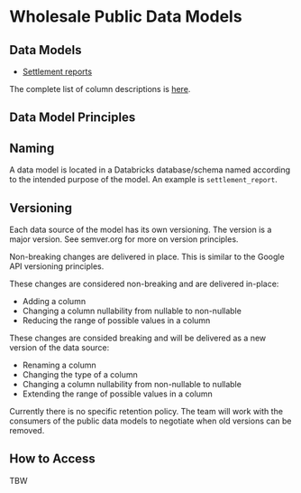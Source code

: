 # Wholesale Public Data Models

## Data Models

- [Settlement reports](settlement-reports.md)

The complete list of column descriptions is [here](.columns.md).

## Data Model Principles

## Naming

A data model is located in a Databricks database/schema named according to the intended purpose of the model. An example is `settlement_report`.

## Versioning

Each data source of the model has its own versioning. The version is a major version. See semver.org for more on version principles.

Non-breaking changes are delivered in place. This is similar to the Google API versioning principles.

These changes are considered non-breaking and are delivered in-place:

- Adding a column
- Changing a column nullability from nullable to non-nullable
- Reducing the range of possible values in a column

These changes are consided breaking and will be delivered as a new version of the data source:

- Renaming a column
- Changing the type of a column
- Changing a column nullability from non-nullable to nullable
- Extending the range of possible values in a column

Currently there is no specific retention policy. The team will work with the consumers of the public data models to negotiate when old versions can be removed.

## How to Access

TBW

